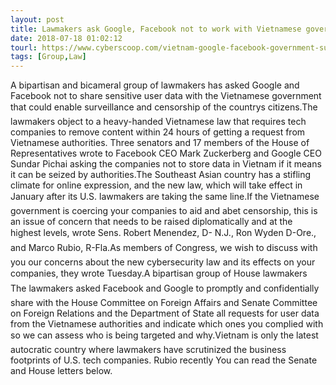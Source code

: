 ```yaml
---
layout: post
title: Lawmakers ask Google, Facebook not to work with Vietnamese government on new data laws
date: 2018-07-18 01:02:12
tourl: https://www.cyberscoop.com/vietnam-google-facebook-government-surveillance/?category_news=technology
tags: [Group,Law]
---
```

A bipartisan and bicameral group of lawmakers has asked Google and Facebook not to share sensitive user data with the Vietnamese government that could enable surveillance and censorship of the countrys citizens.The lawmakers object to a heavy-handed Vietnamese law that requires tech companies to remove content within 24 hours of getting a request from Vietnamese authorities. Three senators and 17 members of the House of Representatives wrote to Facebook CEO Mark Zuckerberg and Google CEO Sundar Pichai asking the companies not to store data in Vietnam if it means it can be seized by authorities.The Southeast Asian country has a stifling climate for online expression, and the new law, which will take effect in January after its U.S. lawmakers are taking the same line.If the Vietnamese government is coercing your companies to aid and abet censorship, this is an issue of concern that needs to be raised diplomatically and at the highest levels, wrote Sens. Robert Menendez, D- N.J., Ron Wyden D-Ore., and Marco Rubio, R-Fla.As members of Congress, we wish to discuss with you our concerns about the new cybersecurity law and its effects on your companies, they wrote Tuesday.A bipartisan group of House lawmakers The lawmakers asked Facebook and Google to promptly and confidentially share with the House Committee on Foreign Affairs and Senate Committee on Foreign Relations and the Department of State all requests for user data from the Vietnamese authorities and indicate which ones you complied with so we can assess who is being targeted and why.Vietnam is only the latest autocratic country where lawmakers have scrutinized the business footprints of U.S. tech companies. Rubio recently You can read the Senate and House letters below.